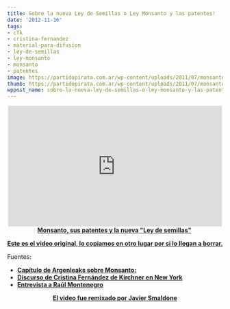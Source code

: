 ```yaml
---
title: Sobre la nueva Ley de Semillas o Ley Monsanto y las patentes!
date: '2012-11-16'
tags:
- cfk
- cristina-fernandez
- material-para-difusion
- ley-de-semillas
- ley-monsanto
- monsanto
- patentes
image: https://partidopirata.com.ar/wp-content/uploads/2011/07/monsanto-skull-and-bones1.jpg
thumb: https://partidopirata.com.ar/wp-content/uploads/2011/07/monsanto-skull-and-bones1-150x150.jpg
wppost_name: sobre-la-nueva-ley-de-semillas-o-ley-monsanto-y-las-patentes
---
```


<center>
<iframe src="http://player.vimeo.com/video/53677367?badge=0" frameborder="0" width="500" height="281"></iframe></center><center></center><center><strong><a href="http://vimeo.com/53677367">Monsanto, sus patentes y la nueva "Ley de semillas"</a> </strong></center>
<p style="text-align: center;"><strong><a href="https://www.youtube.com/watch?v=yt8tkICBkcA&amp;feature=youtu.be" target="_blank">Este es el video original, lo copiamos en otro lugar por si lo llegan a borrar.</a></strong></p>
Fuentes:
<ul>
	<li><strong><a title="http://www.victorhugomorales.com.ar/argenleaks-el-libro-del-2011/" dir="ltr" href="http://www.victorhugomorales.com.ar/argenleaks-el-libro-del-2011/" rel="nofollow" target="_blank">Capítulo de Argenleaks sobre Monsanto: </a></strong></li>
	<li><strong> <a title="http://www.youtube.com/watch?v=chXHfmiLSeM" dir="ltr" href="http://www.youtube.com/watch?v=chXHfmiLSeM" rel="nofollow" target="_blank">Discurso de Cristina Fernández de Kirchner en New York</a></strong></li>
	<li><strong> <a href="https://partidopirata.com.ar/7398/sobre-la-instalacion-de-monsanto-y-malvinas-argentinas-y-el-peligro-de-la-ley-de-semillas" target="_blank">Entrevista a Raúl Montenegro</a></strong></li>
</ul>
<p style="text-align: center;"><strong><a href="https://twitter.com/mis2centavos" target="_blank">El video fue remixado por Javier Smaldone </a></strong></p>
&nbsp;

&nbsp;

&nbsp;
